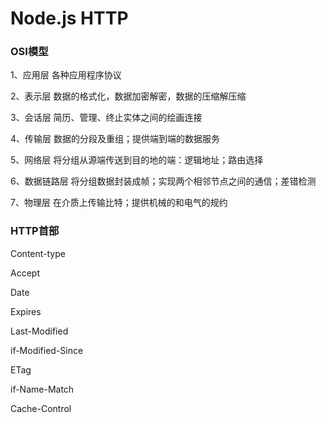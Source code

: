 # Node.js HTTP



### OSI模型

1、应用层
各种应用程序协议


2、表示层
数据的格式化，数据加密解密，数据的压缩解压缩

3、会话层
简历、管理、终止实体之间的绘画连接

4、传输层
数据的分段及重组；提供端到端的数据服务


5、网络层
将分组从源端传送到目的地的端：逻辑地址；路由选择

6、数据链路层
将分组数据封装成帧；实现两个相邻节点之间的通信；差错检测


7、物理层
在介质上传输比特；提供机械的和电气的规约






### HTTP首部


Content-type


Accept


Date


Expires



Last-Modified


if-Modified-Since


ETag

if-Name-Match


Cache-Control



